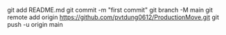 git add README.md
git commit -m "first commit"
git branch -M main
git remote add origin https://github.com/pvtdung0612/ProductionMove.git
git push -u origin main